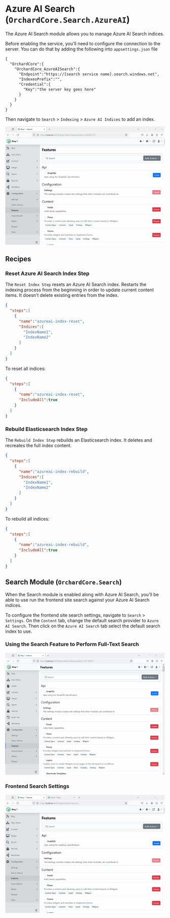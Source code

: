 # Azure AI Search (`OrchardCore.Search.AzureAI`)

The Azure AI Search module allows you to manage Azure AI Search indices.

Before enabling the service, you'll need to configure the connection to the server. You can do that by adding the following into `appsettings.json` file

```
{
  "OrchardCore":{
    "OrchardCore_AzureAISearch":{
      "Endpoint":"https://[search service name].search.windows.net",
      "IndexesPrefix":"",
      "Credential":{
        "Key":"the server key goes here"
      }
    }
  }
}
```

Then navigate to `Search` > `Indexing` > `Azure AI Indices` to add an index.

![image](images/management.gif)

## Recipes 

### Reset Azure AI Search Index Step

The `Reset Index Step` resets an Azure AI Search index. Restarts the indexing process from the beginning in order to update current content items. It doesn't delete existing entries from the index.

```json
{
  "steps":[
    {
      "name":"azureai-index-reset",
      "Indices":[
        "IndexName1",
        "IndexName2"
      ]
    }
  ]
}
```

To reset all indices:

```json
{
  "steps":[
    {
      "name":"azureai-index-reset",
      "IncludeAll":true
    }
  ]
}
```

### Rebuild Elasticsearch Index Step

The `Rebuild Index Step` rebuilds an Elasticsearch index. It deletes and recreates the full index content.

```json
{
  "steps":[
    {
      "name":"azureai-index-rebuild",
      "Indices":[
        "IndexName1",
        "IndexName2"
      ]
    }
  ]
}
```

To rebuild all indices:

```json
{
  "steps":[
    {
      "name":"azureai-index-rebuild",
      "IncludeAll":true
    }
  ]
}
```

## Search Module (`OrchardCore.Search`)

When the Search module is enabled along with Azure AI Search, you'll be able to use run the frontend site search against your Azure AI Search indices.

To configure the frontend site search settings, navigate to `Search` > `Settings`. On the `Content` tab, change the default search provider to `Azure AI Search`. Then click on the `Azure AI Search` tab select the default search index to use.

### Using the Search Feature to Perform Full-Text Search
![image](images/frontend-search.gif)

### Frontend Search Settings
![image](images/settings.gif)
